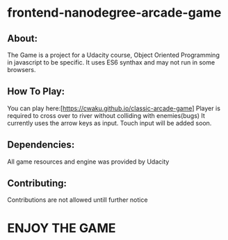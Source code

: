 frontend-nanodegree-arcade-game
===============================

## About:
The Game is a project for a Udacity course, Object Oriented Programming in javascript to be specific. It uses ES6 synthax and may not run in some browsers.


## How To Play:
You can play here:[https://cwaku.github.io/classic-arcade-game]
Player is required to cross over to river without colliding with enemies(bugs)
It currently uses the arrow keys as input. Touch input will be added soon.


## Dependencies:
All game resources and engine was provided by Udacity


## Contributing:
Contributions are not allowed untill further notice

# ENJOY THE GAME
